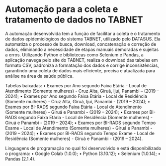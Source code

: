 # Automação para a coleta e tratamento de dados no TABNET

A automação desenvolvida tem a função de facilitar a coleta e o tratamento de dados epidemiológicos do sistema TABNET, utilizado pelo DATASUS. Ela automatiza o processo de busca, download, concatenação e correção de dados, eliminando a necessidade de etapas manuais demoradas e sujeitas a erros. Utilizando Python e bibliotecas como Selenium e Pandas, a aplicação navega pelo site do TABNET, realiza o download das tabelas em formato CSV, padroniza a formatação dos dados e corrige inconsistências, garantindo uma coleta de dados mais eficiente, precisa e atualizada para análise na área da saúde pública.

Tabelas baixadas:
•	Exames por Ano segundo Faixa Etária - Local de Atendimento (Somente mulheres) - Cruz Alta, Giruá, Ijuí, Panambi – (2019 – 2024);
•	Exames por Ano segundo Faixa Etária - Local de Residência (Somente mulheres) - Cruz Alta, Giruá, Ijuí, Panambi - (2019 – 2024);
•	Exames por BI-RADS segundo Faixa Etária - Local de Atendimento (Somente mulheres) - Giruá e Panambi - (2019 – 2024);
•	Exames por BI-RADS segundo Faixa Etária - Local de Residência (Somente mulheres) - Giruá e Panambi - (2019 – 2024);
•	Exames por BI-RADS segundo Tempo Exame - Local de Atendimento (Somente mulheres) - Giruá e Panambi - (2019 – 2024);
•	Exames por BI-RADS segundo Tempo Exame - Local de Residência (Somente mulheres) - Giruá e Panambi - (2019 – 2024).

Linguagens de programação no qual foi desenvolvido e está disponibilizado o programa:
•	Google Colab (1.0.0);
•	Python (3.10.12);
•	Selenium (1.0.14);
•	Pandas (2.1.4).

